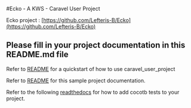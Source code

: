 #Ecko - A KWS - Caravel User Project

Ecko project : [https://github.com/Lefteris-B/Ecko](https://github.com/Lefteris-B/Ecko)

## Please fill in your project documentation in this README.md file 

Refer to [README](docs/source/index.rst#section-quickstart) for a quickstart of how to use caravel_user_project

Refer to [README](docs/source/index.rst) for this sample project documentation. 

Refer to the following [readthedocs](https://caravel-sim-infrastructure.readthedocs.io/en/latest/index.html) for how to add cocotb tests to your project. 
